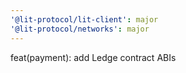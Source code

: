```yaml
---
'@lit-protocol/lit-client': major
'@lit-protocol/networks': major
---
```


feat(payment): add Ledge contract ABIs
